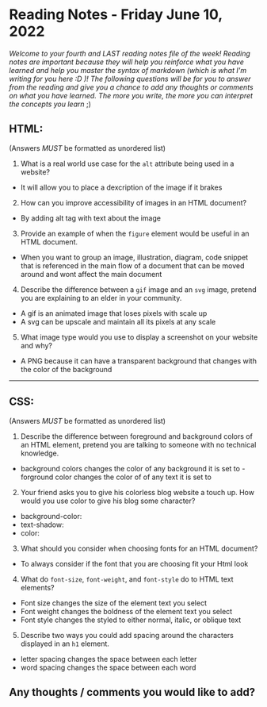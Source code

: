 

# Reading Notes - Friday June 10, 2022

*Welcome to your fourth and LAST reading notes file of the week! Reading notes are important because they will help you reinforce what you have learned and help you master the syntax of markdown (which is what I'm writing for you here :D )! The following questions will be for you to answer from the reading and give you a chance to add any thoughts or comments on what you have learned. The more you write, the more you can interpret the concepts you learn* ;)


## HTML:
(Answers *MUST* be formatted as unordered list)

1. What is a real world use case for the `alt` attribute being used in a website?
- It will allow you to place a dexcription of the image if it brakes
2. How can you improve accessibility of images in an HTML document?
- By adding alt tag with text about the image
3. Provide an example of when the `figure` element would be useful in an HTML document.
- When you want to group an image, illustration, diagram, code snippet that is referenced in the main flow of a document that can be moved around and wont affect the main document
4. Describe the difference between a `gif` image and an `svg` image, pretend you are explaining to an elder in your community.
- A gif is an animated image that loses pixels with scale up
- A svg can be upscale and maintain all its pixels at any scale
5. What image type would you use to display a screenshot on your website and why?
- A PNG because it can have a transparent background that changes with the color of the background

--------------------------------


## CSS:
(Answers *MUST* be formatted as unordered list)


1. Describe the difference between foreground and background colors of an HTML element, pretend you are talking to someone with no technical knowledge.
- background colors changes the color of any background it is set to
-forground color changes the color of of any text it is set to
2. Your friend asks you to give his colorless blog website a touch up.  How would you use color to give his blog some character?
- background-color:
- text-shadow:
- color:
3. What should you consider when choosing fonts for an HTML document?
- To always consider if the font that you are choosing fit your Html look
4. What do `font-size`, `font-weight`, and `font-style` do to HTML text elements?
- Font size changes the size of the element text you select 
- Font weight changes the boldness of the element text you select
- Font style changes the styled to either normal, italic, or oblique text
5. Describe two ways you could add spacing around the characters displayed in an `h1` element.
- letter spacing changes the space between each letter
- word spacing changes the space between each word




## Any thoughts / comments you would like to add?